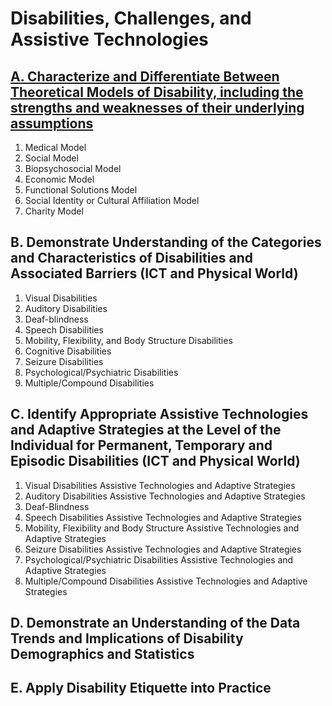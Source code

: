 # Disabilities, Challenges, and Assistive Technologies

## [A. Characterize and Differentiate Between Theoretical Models of Disability, including the strengths and weaknesses of their underlying assumptions](a-theoretical-models-of-disability/index.md)
1. Medical Model
2. Social Model
3. Biopsychosocial Model
4. Economic Model
5. Functional Solutions Model
6. Social Identity or Cultural Affiliation Model
7. Charity Model

## B. Demonstrate Understanding of the Categories and Characteristics of Disabilities and Associated Barriers (ICT and Physical World)
1. Visual Disabilities
2. Auditory Disabilities
3. Deaf-blindness
4. Speech Disabilities
5. Mobility, Flexibility, and Body Structure Disabilities
6. Cognitive Disabilities
7. Seizure Disabilities
8. Psychological/Psychiatric Disabilities
9. Multiple/Compound Disabilities

## C. Identify Appropriate Assistive Technologies and Adaptive Strategies at the Level of the Individual for Permanent, Temporary and Episodic Disabilities (ICT and Physical World)
1. Visual Disabilities Assistive Technologies and Adaptive Strategies
2. Auditory Disabilities Assistive Technologies and Adaptive Strategies
3. Deaf-Blindness
4. Speech Disabilities Assistive Technologies and Adaptive Strategies
5. Mobility, Flexibility and Body Structure Assistive Technologies and Adaptive Strategies
6. Seizure Disabilities Assistive Technologies and Adaptive Strategies
7. Psychological/Psychiatric Disabilities Assistive Technologies and Adaptive Strategies
8. Multiple/Compound Disabilities Assistive Technologies and Adaptive Strategies

## D. Demonstrate an Understanding of the Data Trends and Implications of Disability Demographics and Statistics

## E. Apply Disability Etiquette into Practice